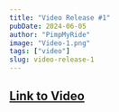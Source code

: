 ```yaml
---
title: "Video Release #1"
pubDate: 2024-06-05
author: "PimpMyRide"
image: "Video-1.png"
tags: ["video"]
slug: video-release-1
---
```


## [Link to Video](https://youtu.be/Lzut6ASIsSc)
